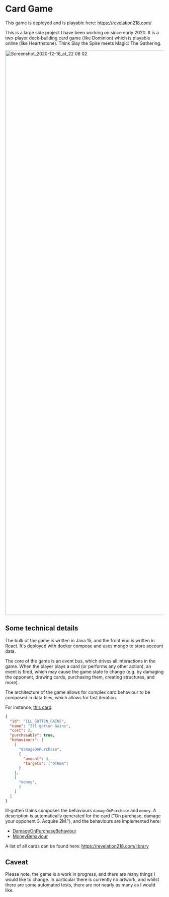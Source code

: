 # Card Game

This game is deployed and is playable here: https://revelation218.com/

This is a large side project I have been working on since early 2020.
It is a two-player deck-building card game (like Dominion) which is playable online (like Hearthstone).
Think Slay the Spire meets Magic: The Gathering.

<img width="1791" alt="Screenshot_2020-12-16_at_22 08 02" src="https://user-images.githubusercontent.com/1873155/111924625-73122680-8a9d-11eb-91e2-adbda972ab8f.png">

## Some technical details

The bulk of the game is written in Java 15, and the front end is written in React.
It's deployed with docker compose and uses mongo to store account data.

The core of the game is an event bus, which drives all interactions in the game.
When the player plays a card (or performs any other action), an event is fired, which may cause the game state to change (e.g. by damaging the opponent, drawing cards, purchasing them, creating structures, and more).

The architecture of the game allows for complex card behaviour to be composed in data files, which allows for fast iteration.

For instance, [this card](https://github.com/jrhodkinson/card-game/blob/master/card-game-implementation/src/main/resources/assets/cards/money/ill-gotten-gains.json):
```json
{
  "id": "ILL_GOTTEN_GAINS",
  "name": "Ill-gotten Gains",
  "cost": 2,
  "purchasable": true,
  "behaviours": [
    [
      "damageOnPurchase",
      {
        "amount": 3,
        "targets": ["OTHER"]
      }
    ],
    [
      "money",
      2
    ]
  ]
}

```

Ill-gotten Gains composes the behaviours `damageOnPurchase` and `money`.
A description is automatically generated for the card ("On purchase, damage your opponent 3. Acquire 2M."), and the behaviours are implemented here:
- [DamageOnPurchaseBehaviour](https://github.com/jrhodkinson/card-game/blob/master/card-game-implementation/src/main/java/jrh/game/card/behaviour/DamageOnPurchaseBehaviour.java)
- [MoneyBehaviour](https://github.com/jrhodkinson/card-game/blob/master/card-game-implementation/src/main/java/jrh/game/card/behaviour/MoneyBehaviour.java)

A list of all cards can be found here: https://revelation218.com/library

## Caveat 

Please note, the game is a work in progress, and there are many things I would like to change.
In particular there is currently no artwork, and whilst there are some automated tests, there are not nearly as many as I would like.
